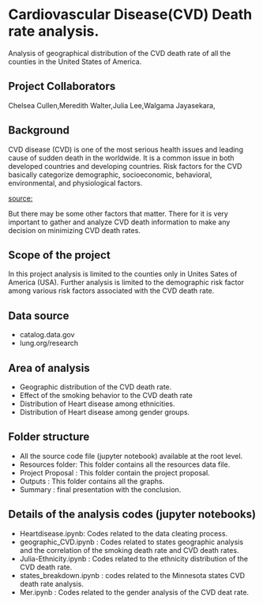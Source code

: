 # Cardiovascular Disease(CVD) Death rate analysis. 
Analysis of geographical distribution of the CVD death rate of all the counties in the United States of America. 

## Project Collaborators 
Chelsea Cullen,Meredith Walter,Julia Lee,Walgama Jayasekara,
 
## Background

CVD disease (CVD) is one of the most serious health issues and leading cause of sudden death in the worldwide. 
It is a common issue in both developed countries and developing countries. 
Risk factors for the CVD basically categorize demographic, socioeconomic, behavioral, environmental, and physiological factors.

[source:](https://www.who.int/news-room/fact-sheets/detail/cardiovascular-diseases-(cvds))

But there may be some other factors that matter.
There for it is very important to gather and analyze CVD death information  to make any decision on minimizing CVD death rates.

## Scope of the project 
 
In this project analysis is limited to the counties only in Unites Sates of America (USA).
Further analysis is limited to the demographic risk factor among various risk factors associated with the CVD death rate. 

## Data source
- catalog.data.gov
- lung.org/research

## Area of analysis
- Geographic distribution of the CVD death rate.
- Effect of the smoking behavior to the CVD death rate  
- Distribution of Heart disease among ethnicities.
- Distribution of Heart disease among gender groups.

## Folder structure
- All the source code file (jupyter notebook) available at the root level.
- Resources folder: This folder contains all the resources data file. 
- Project Proposal : This folder contain the project proposal.
- Outputs : This folder contains all the graphs. 
- Summary : final presentation with the conclusion.
   
## Details of the analysis codes (jupyter notebooks)
- Heartdisease.ipynb: Codes related to the data cleating process.
- geographic_CVD.ipynb : Codes related to states geographic analysis and the correlation of the smoking death rate and CVD death rates. 
- Julia-Ethnicity.ipynb : Codes related to the ethnicity distribution of the CVD death rate.
- states_breakdown.ipynb : codes related to the Minnesota states CVD death  rate analysis.
- Mer.ipynb : Codes related to the gender analysis of the CVD deat rate. 

